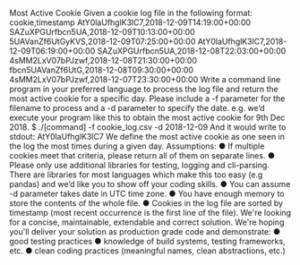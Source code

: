 Most Active Cookie 
Given a cookie log file in the following format: 
cookie,timestamp 
AtY0laUfhglK3lC7,2018-12-09T14:19:00+00:00 
SAZuXPGUrfbcn5UA,2018-12-09T10:13:00+00:00 
5UAVanZf6UtGyKVS,2018-12-09T07:25:00+00:00 
AtY0laUfhglK3lC7,2018-12-09T06:19:00+00:00 
SAZuXPGUrfbcn5UA,2018-12-08T22:03:00+00:00 
4sMM2LxV07bPJzwf,2018-12-08T21:30:00+00:00 
fbcn5UAVanZf6UtG,2018-12-08T09:30:00+00:00 
4sMM2LxV07bPJzwf,2018-12-07T23:30:00+00:00 
Write a command line program in your preferred language to process the log file and return the most active cookie for a specific day. Please include a -f parameter for the filename to process and a -d parameter to specify the date. 
e.g. we’d execute your program like this to obtain the most active cookie for 9th Dec 2018. $ ./[command] -f cookie_log.csv -d 2018-12-09 
And it would write to stdout: 
AtY0laUfhglK3lC7 
We define the most active cookie as one seen in the log the most times during a given day. Assumptions: 
● If multiple cookies meet that criteria, please return all of them on separate lines. ● Please only use additional libraries for testing, logging and cli-parsing. There are libraries for most languages which make this too easy (e.g pandas) and we’d like you to show off your coding skills. ● You can assume -d parameter takes date in UTC time zone. 
● You have enough memory to store the contents of the whole file. 
● Cookies in the log file are sorted by timestamp (most recent occurrence is the first line of the file). 
We're looking for a concise, maintainable, extendable and correct solution. We're hoping you'll deliver your solution as production grade code and demonstrate: 
● good testing practices 
● knowledge of build systems, testing frameworks, etc. 
● clean coding practices (meaningful names, clean abstractions, etc.) 
